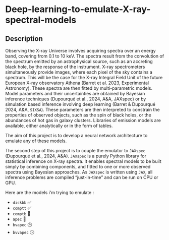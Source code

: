 # Deep-learning-to-emulate-X-ray-spectral-models

## Description

Observing the X-ray Universe involves acquiring spectra over an energy band, covering from 0.1 to 10 keV. The spectra result from the convolution of the spectrum emitted by an astrophysical source, such as an accreting black hole, by the response of the instrument. X-ray spectrometers simultaneously provide images, where each pixel of the sky contains a spectrum. This will be the case for the X-ray Integral Field Unit of the future European X-ray observatory Athena (Barret et al. 2023, Experimental Astronomy). These spectra are then fitted by multi-parametric models. Model parameters and their uncertainties are obtained by Bayesian inference techniques (Dupourqué et al., 2024, A&A, JAXspec) or by simulation based inference involving deep learning (Barret & Dupourqué 2024, A&A, `SIXSA`). These parameters are then interpreted to constrain the properties of observed objects, such as the spin of black holes, or the abundances of hot gas in galaxy clusters. Libraries of emission models are available, either analytically or in the form of tables.

The aim of this project is to develop a neural network architecture to emulate any of these models.

The second step of this project is to couple the emulator to `JAXspec` (Dupourqué et al., 2024, A&A). `JAXspec` is a purely Python library for statistical inference on X-ray spectra. It enables spectral models to be built simply by combining components, and fitted to one or more observed spectra using Bayesian approaches. As `JAXspec` is written using `JAX`, all inference problems are compiled “just-in-time” and can be run on CPU or GPU.

Here are the models i'm trying to emulate : 
- `diskbb` ✅
- `comptt` ✅
- `comptb` 🔨
- `apec` 🔨
- `bvapec` 🕒
- `bvvapec` 🕒


